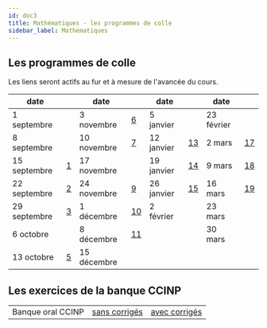```yaml
---
id: doc3
title: Mathématiques - les programmes de colle
sidebar_label: Mathématiques
---
```


## Les programmes de colle
Les liens seront actifs au fur et à mesure de l'avancée du cours. 


|date||date||date||date||
| - | - | - | - | - | - | - | - |
| 1 septembre|| 3 novembre|[6](./programme_de_colle_6.pdf)|5 janvier||23 février||
| 8 septembre||10 novembre|[7](./programme_de_colle_7.pdf)|12 janvier|[13](./programme_de_colle_13.pdf)|2 mars|[17](./programme_de_colle_17.pdf)|
|15 septembre|[1](./programme_de_colle_1.pdf)|17 novembre||19 janvier|[14](./programme_de_colle_14.pdf)|9 mars|[18](./programme_de_colle_18.pdf)||
|22 septembre|[2](./programme_de_colle_2.pdf)|24 novembre|[9](./programme_de_colle_9.pdf)|26 janvier|[15](./programme_de_colle_15.pdf)|16 mars|[19](./programme_de_colle_19.pdf)|
|29 septembre|[3](./programme_de_colle_3.pdf)| 1 décembre|[10](./programme_de_colle_10.pdf)|2 février||23 mars||
| 6 octobre  || 8 décembre|[11](./programme_de_colle_11.pdf)|||30 mars||
|13 octobre  |[5](./programme_de_colle_5.pdf)|15 décembre||||











## Les exercices de la banque CCINP

| | | |
| ----------- | ----------- | ----------- |
|Banque oral CCINP|[sans corrigés](./2025_CCINP_sans_corrections.pdf)|[avec corrigés](./2025_CCINP_avec_corrections.pdf)|
